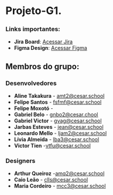 # Projeto-G1. 
 ### Links importantes:
  - **Jira Board**: [Acessar Jira](https://leonardojadm.atlassian.net/jira/software/projects/KAN/boards/1)
  - **Figma Design**: [Acessar Figma]()

## Membros do grupo:

### Desenvolvedores
  - **Aline Takakura** - [amt2@cesar.school](mailto:amt2@cesar.school)
  - **Felipe Santos** - [fsfmf@cesar.school](mailto:fsfmf@cesar.school)
  - **Felipe Moxotó** - 
  - **Gabriel Belo** - [gnbo2@cesar.chool](mailto:gnbo2@cesar.chool)
  - **Gabriel Victor** - [gvag@cesar.school](mailto:gvag@cesar.school)
  - **Jarbas Esteves** - [jean@cesar.school](mailto:jean@cesar.school)
  - **Leonardo Mello** - [ljam2@cesar.school](mailto:ljam2@cesar.school)
  - **Lívia Almeida** - [lba3@cesar.school](mailto:lba3@cesar.school)
  - **Victor Tien** -[vtfu@cesar.school](mailto:vtfu@cesar.school)

### Designers
  - **Arthur Queiroz** -[amq2@cesar.school](mailto:amq2@cesar.school) 
  - **Caio Leão** - [clls@cesar.school](mailto:clls@cesar.school)
  - **Maria Cordeiro** - [mcc3@cesar.school](mailto:mcc3@cesar.school)
